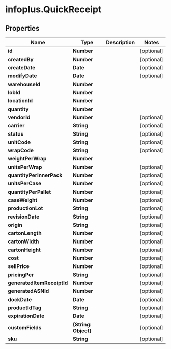 # infoplus.QuickReceipt

## Properties
Name | Type | Description | Notes
------------ | ------------- | ------------- | -------------
**id** | **Number** |  | [optional] 
**createdBy** | **Number** |  | [optional] 
**createDate** | **Date** |  | [optional] 
**modifyDate** | **Date** |  | [optional] 
**warehouseId** | **Number** |  | 
**lobId** | **Number** |  | 
**locationId** | **Number** |  | 
**quantity** | **Number** |  | 
**vendorId** | **Number** |  | [optional] 
**carrier** | **String** |  | [optional] 
**status** | **String** |  | [optional] 
**unitCode** | **String** |  | [optional] 
**wrapCode** | **String** |  | [optional] 
**weightPerWrap** | **Number** |  | 
**unitsPerWrap** | **Number** |  | [optional] 
**quantityPerInnerPack** | **Number** |  | [optional] 
**unitsPerCase** | **Number** |  | [optional] 
**quantityPerPallet** | **Number** |  | [optional] 
**caseWeight** | **Number** |  | [optional] 
**productionLot** | **String** |  | [optional] 
**revisionDate** | **String** |  | [optional] 
**origin** | **String** |  | [optional] 
**cartonLength** | **Number** |  | [optional] 
**cartonWidth** | **Number** |  | [optional] 
**cartonHeight** | **Number** |  | [optional] 
**cost** | **Number** |  | [optional] 
**sellPrice** | **Number** |  | [optional] 
**pricingPer** | **String** |  | [optional] 
**generatedItemReceiptId** | **Number** |  | [optional] 
**generatedASNId** | **Number** |  | [optional] 
**dockDate** | **Date** |  | [optional] 
**productIdTag** | **String** |  | [optional] 
**expirationDate** | **Date** |  | [optional] 
**customFields** | **{String: Object}** |  | [optional] 
**sku** | **String** |  | [optional] 


